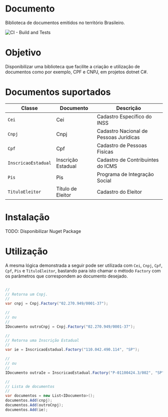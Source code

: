 # Documento

Biblioteca de documentos emitidos no território Brasileiro.

![CI - Build and Tests](https://github.com/marcos-cruz/Documento/workflows/CI%20-%20Build%20and%20Tests/badge.svg)

# Objetivo

Disponibilizar uma biblioteca que facilite a criação e utilização de documentos como por exemplo, CPF e CNPJ, em projetos dotnet C#.

# Documentos suportados

| Classe | Documento | Descrição |
|-|-|-|
| ``` Cei ``` | Cei | Cadastro Específico do INSS |
| ``` Cnpj ``` | Cnpj | Cadastro Nacional de Pessoas Jurídicas |
| ``` Cpf ``` | Cpf | Cadastro de Pessoas Fisícas |
| ``` InscricaoEstadual ``` | Inscrição Estadual | Cadastro de Contribuintes do ICMS |
| ``` Pis ``` | Pis | Programa de Integração Social  |
| ``` TituloEleitor ``` | Título de Eleitor | Cadastro do Eleitor |

# Instalação

TODO: Disponibilizar Nuget Package

# Utilização

A mesma lógica demonstrada a seguir pode ser utilizada com ``` Cei ```, ``` Cnpj ```, ``` Cpf ```, ``` Cpf ```, ``` Pis ``` e ``` TituloEleitor ```, bastando para isto chamar o método ``` Factory ``` com os parâmetros que correspondem ao documento desejado.

```csharp

//
// Retorna um Cnpj.
//
var cnpj = Cnpj.Factory("02.270.949/0001-37");

//
// ou
//
IDocumento outroCnpj = Cnpj.Factory("02.270.949/0001-37");

//
// Retorna uma Inscrição Estadual
//
var ie = InscricaoEstadual.Factory("110.042.490.114", "SP");

//
// ou
//
IDocumento outraIe = InscricaoEstadual.Factory("P-01100424.3/002", "SP");

//
// Lista de documentos
//
var documentos = new List<IDocumento>();
documentos.Add(cnpj);
documentos.Add(outroCnpj);
documentos.Add(ie);

```
